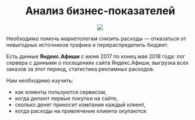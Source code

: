 # <center> Анализ бизнес-показателей </center>

<p align="center"><img src=https://i.ibb.co/s1LNnw4/cinema-cover-1.png'></p>

Необходимо помочь маркетологам снизить расходы — отказаться от невыгодных источников трафика и перераспределить бюджет.  


Есть данные **Яндекс.Афиши** с июня 2017 по конец мая 2018 года:
лог сервера с данными о посещениях сайта Яндекс.Афиши,
выгрузка всех заказов за этот период,
статистика рекламных расходов.  


Нам необходимо изучить:
- как клиенты пользуются сервисом,
- когда делают первые покупки на сайте,
- сколько денег приносит компании каждый клиент,
- когда расходы на привлечение клиента окупаются.